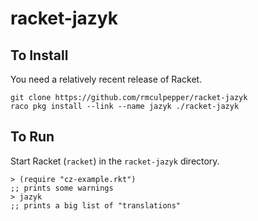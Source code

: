 # racket-jazyk

## To Install

You need a relatively recent release of Racket.

```
git clone https://github.com/rmculpepper/racket-jazyk
raco pkg install --link --name jazyk ./racket-jazyk
```

## To Run

Start Racket (`racket`) in the `racket-jazyk` directory.

```
> (require "cz-example.rkt")
;; prints some warnings
> jazyk
;; prints a big list of "translations"
```
